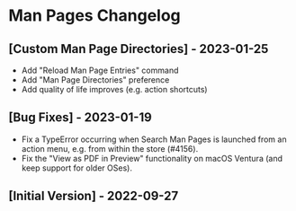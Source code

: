 # Man Pages Changelog

## [Custom Man Page Directories] - 2023-01-25

- Add "Reload Man Page Entries" command
- Add "Man Page Directories" preference
- Add quality of life improves (e.g. action shortcuts)

## [Bug Fixes] - 2023-01-19

- Fix a TypeError occurring when Search Man Pages is launched from an action menu, e.g. from within the store (#4156).
- Fix the "View as PDF in Preview" functionality on macOS Ventura (and keep support for older OSes).

## [Initial Version] - 2022-09-27
